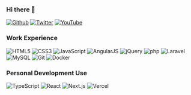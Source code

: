 ### Hi there 👋

<p>
<a href="https://github.com/DatchLive" target="_blank"><img alt="Github" src="https://img.shields.io/badge/GitHub-%2312100E.svg?&style=for-the-badge&logo=Github&logoColor=white" /></a>
<a href="https://twitter.com/datchlive" target="_blank"><img alt="Twitter" src="https://img.shields.io/badge/twitter-%231DA1F2.svg?&style=for-the-badge&logo=twitter&logoColor=white" /></a>
<a href="https://www.youtube.com/user/datchlivetv" target="_blank"><img alt="YouTube" src="https://img.shields.io/badge/YouTube-DA1725.svg?&style=for-the-badge&logo=YouTube&logoColor=white" /></a>
</p>

### Work Experience

<p>
 <img alt="HTML5" src="https://img.shields.io/badge/-HTML5-E34F26?style=flat-square&logo=HTML5&logoColor=white" />
 <img alt="CSS3" src="https://img.shields.io/badge/-CSS3-1572B6?style=flat-square&logo=CSS3&logoColor=white" />
 <img alt="JavaScript" src="https://img.shields.io/badge/-JavaScript-F7DF1E?style=flat-square&logo=JavaScript&logoColor=black" />
 <img alt="AngularJS" src="https://img.shields.io/badge/-AngularJS-E23237?style=flat-square&logo=AngularJS&logoColor=white" />
 <img alt="jQuery" src="https://img.shields.io/badge/-jQuery-0769AD?style=flat-square&logo=jQuery&logoColor=white" />
 <img alt="php" src="https://img.shields.io/badge/-php-777BB4?style=flat-square&logo=PHP&logoColor=white" />
 <img alt="Laravel" src="https://img.shields.io/badge/-Laravel-FF2D20?style=flat-square&logo=Laravel&logoColor=white" />
 <img alt="MySQL" src="https://img.shields.io/badge/-MySQL-4479A1?style=flat-square&logo=MySQL&logoColor=white" />
 <img alt="Git" src="https://img.shields.io/badge/-Git-F05032?style=flat-square&logo=git&logoColor=white" />
 <img alt="Docker" src="https://img.shields.io/badge/-Docker-2496ED?style=flat-square&logo=Docker&logoColor=white" />
</p>

### Personal Development Use

<p>
 <img alt="TypeScript" src="https://img.shields.io/badge/-TypeScript-3178C6?style=flat-square&logo=TypeScript&logoColor=white" />
 <img alt="React" src="https://img.shields.io/badge/-React-61DAFB?style=flat-square&logo=React&logoColor=black" />
 <img alt="Next.js" src="https://img.shields.io/badge/-Next.js-000000?style=flat-square&logo=Next.js&logoColor=white" />
 <img alt="Vercel" src="https://img.shields.io/badge/-Vercel-000000?style=flat-square&logo=Vercel&logoColor=white" />
</p>
